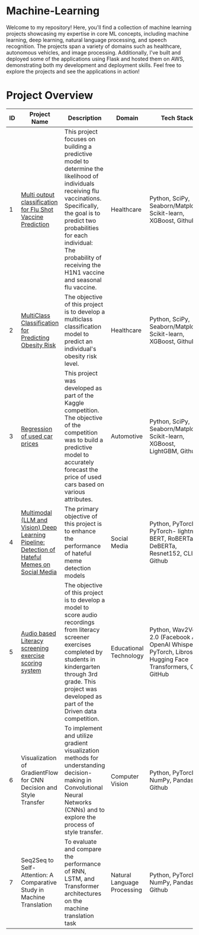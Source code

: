 # Machine-Learning
Welcome to my repository! Here, you'll find a collection of machine learning projects showcasing my expertise in core ML concepts, including machine learning, deep learning, natural language processing, and speech recognition. The projects span a variety of domains such as healthcare, autonomous vehicles, and image processing. Additionally, I’ve built and deployed some of the applications using Flask and hosted them on AWS, demonstrating both my development and deployment skills. Feel free to explore the projects and see the applications in action! 


# Project Overview

| ID  | Project Name                                                                                      | Description                                                                                                                                                                                                  | Domain                     | Tech Stack                                                     | Key Concepts                                            | Deployment |
|-----|------------------------------------------------------------------------------|-------------------------------------------------------------------------------------------------------------------------------------------------------------------------------------------------------------|---------------------------|-----------------------------------------------------------------------------------------------|--------------------------------------------------------------------------------|------------|
| 1   | [Multi output classification for Flu Shot Vaccine Prediction](./Multi-Output%20Classification%20for%20Flu%20Shot%20Vaccine%20Prediction)  | This project focuses on building a predictive model to determine the likelihood of individuals receiving flu vaccinations. Specifically, the goal is to predict two probabilities for each individual: The probability of receiving the H1N1 vaccine and seasonal flu vaccine. | Healthcare                 | Python, SciPy, Seaborn/Matplotlib, Scikit-learn, XGBoost, Github                               | Multilabel Classification, supervised learning                                 | Code         |
| 2   | [MultiClass Classification for Predicting Obesity Risk](./Multiclass%20Classification%20for%20Predicting%20Obesity%20Risk) | The objective of this project is to develop a multiclass classification model to predict an individual's obesity risk level.                                                                               | Healthcare                 | Python, SciPy, Seaborn/Matplotlib, Scikit-learn, XGBoost, Github                               | Multiclass classification                                                      | Code       |
| 3   | [Regression of used car prices](./Regression%20Modeling%20for%20Predicting%20Used%20Car%20Prices)                                               | This project was developed as part of the Kaggle competition. The objective of the competition was to build a predictive model to accurately forecast the price of used cars based on various attributes.     | Automotive                 | Python, SciPy, Seaborn/Matplotlib, Scikit-learn, XGBoost, LightGBM, Github                    | Regression                                                                       | Flask      |
| 4   | [Multimodal (LLM and Vision) Deep Learning Pipeline: Detection of Hateful Memes on Social Media](https://github.com/poonamsdongare/Deep-Learning-Projects) | The primary objective of this project is to enhance the performance of hateful meme detection models                                                                                                       | Social Media               | Python, PyTorch, PyTorch- lightning, BERT, RoBERTa, DeBERTa, Resnet152, CLIP, Github          | Multi Modal Models (Image, text), Transformers, Large Language Models         | Flask      |
| 5   | [Audio based Literacy screening exercise scoring system](https://github.com/poonamsdongare/Machine-Learning/tree/main/Audio-based%20Literacy%20screening%20exercise%20scoring%20system)                      | The objective of this project is to develop a model to score audio recordings from literacy screener exercises completed by students in kindergarten through 3rd grade. This project was developed as part of the Driven data competition. | Educational Technology     | Python, Wav2Vec 2.0 (Facebook AI), OpenAI Whisper, PyTorch, Librosa, Hugging Face Transformers, GPU, GitHub | Multi Modal Models (Audio, text), Transformers, Large Language Models         | Flask      |
| 6   | Visualization of GradientFlow for CNN Decision and Style Transfer           | To implement and utilize gradient visualization methods for understanding decision-making in Convolutional Neural Networks (CNNs) and to explore the process of style transfer.                             | Computer Vision            | Python, PyTorch, NumPy, Pandas, Github                                                        | CNN, Gradient Visualization, Saliency maps, Grad-CAM, fooling images, Neural style transfer | Flask      |
| 7   | Seq2Seq to Self-Attention: A Comparative Study in Machine Translation       | To evaluate and compare the performance of RNN, LSTM, and Transformer architectures on the machine translation task                                                                                        | Natural Language Processing | Python, PyTorch, NumPy, Pandas, Github                                                        | RNN, LSTM, Transformers, Machine Translation, Sequence to Sequence architectures | Flask      |



